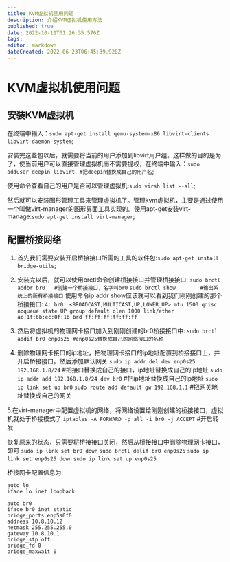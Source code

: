 ```yaml
---
title: KVM虚拟机使用问题
description: 介绍KVM虚拟机使用方法
published: true
date: 2022-10-11T01:26:35.576Z
tags: 
editor: markdown
dateCreated: 2022-06-23T06:45:39.928Z
---
```


# KVM虚拟机使用问题
## 安装KVM虚拟机
在终端中输入：`sudo apt-get install qemu-system-x86 libvirt-clients libvirt-daemon-system`;

安装完这些包以后，就需要将当前的用户添加到libvirt用户组。这样做的目的是为了，使当前用户可以直接管理虚拟机而不需要提权，在终端中输入：`sudo adduser deepin libvirt `  `#把deepin替换成自己的用户名`;

使用命令查看自己的用户是否可以管理虚拟机:`sudo virsh list --all`;

然后就可以安装图形管理工具来管理虚拟机了。管理kvm虚拟机，主要是通过使用一个叫做virt-manager的图形界面工具实现的。使用apt-get安装virt-manage:`sudo apt-get install virt-manager`;


## 配置桥接网络
1. 首先我们需要安装开启桥接接口所需的工具的软件包:`sudo apt-get install bridge-utils`;

2. 安装完以后，就可以使用brctl命令创建桥接接口并管理桥接接口:
`sudo brctl addbr br0   #创建一个桥接接口，名字叫br0`
`sudo brctl show        #输出系统上的所有桥接接口`
使用命令ip addr show应该就可以看到我们刚刚创建的那个桥接接口:
`4: br0: <BROADCAST,MULTICAST,UP,LOWER_UP> mtu 1500 qdisc noqueue state UP group default qlen 1000 link/ether ac:1f:6b:ec:0f:1b brd ff:ff:ff:ff:ff:ff`

3. 然后将虚拟机的物理网卡接口加入到刚刚创建的br0桥接接口中:
`sudo brctl addif br0 enp0s25 #enp0s25替换成自己的网络接口的名称`

4. 删除物理网卡接口的ip地址，把物理网卡接口的ip地址配置到桥接接口上，并开启桥接接口。然后添加默认网关
`sudo ip addr del dev enp0s25 192.168.1.8/24`  #把接口替换成自己的接口，ip地址替换成自己的ip地址
`sudo ip addr add 192.168.1.8/24 dev br0`  #把ip地址替换成自己的ip地址
`sudo ip link set up br0`
`sudo route add default gw 192.168.1.1`  #把网关地址替换成自己的网关

5.在virt-manager中配置虚拟机的网络，将网络设置给刚刚创建的桥接接口，虚拟机就处于桥接模式了
`iptables -A FORWARD -p all -i br0 -j ACCEPT`	#开启转发

恢复原来的状态，只需要将桥接接口关闭，然后从桥接接口中删除物理网卡接口，即可
`sudo ip link set br0 down`
`sudo brctl delif br0 enp0s25`
`sudo ip link set enp0s25 down`
`sudo ip link set up enp0s25`

桥接网卡配置信息为:
```
auto lo
iface lo inet loopback

auto br0
iface br0 inet static
bridge_ports enp5s0f0
address 10.8.10.12
netmask 255.255.255.0
gateway 10.8.10.1
bridge_stp off
bridge_fd 0
bridge_maxwait 0
```

    
